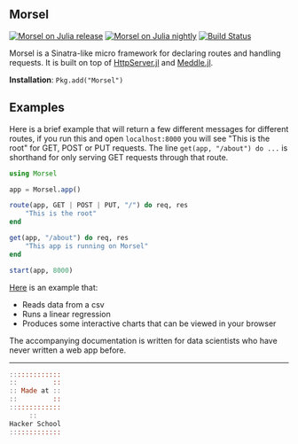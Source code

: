 ## Morsel

[![Morsel on Julia release](http://pkg.julialang.org/badges/Morsel_release.svg)](http://pkg.julialang.org/?pkg=Morsel&ver=release)
[![Morsel on Julia nightly](http://pkg.julialang.org/badges/Morsel_nightly.svg)](http://pkg.julialang.org/?pkg=Morsel&ver=nightly)
[![Build Status](https://travis-ci.org/JuliaWeb/Morsel.jl.svg?branch=master)](https://travis-ci.org/JuliaWeb/Morsel.jl)

Morsel is a Sinatra-like micro framework for declaring routes and handling requests.
It is built on top of [HttpServer.jl](https://github.com/JuliaWeb/HttpServer.jl)
and [Meddle.jl](https://github.com/JuliaWeb/Meddle.jl).

**Installation**: `Pkg.add("Morsel")`

## Examples

Here is a brief example that will return a few different messages for different routes,
if you run this and open `localhost:8000` you will see "This is the root" for GET, POST or PUT requests.
The line `get(app, "/about") do ...` is shorthand for only serving GET requests through that route.

```julia
using Morsel

app = Morsel.app()

route(app, GET | POST | PUT, "/") do req, res
    "This is the root"
end

get(app, "/about") do req, res
    "This app is running on Morsel"
end

start(app, 8000)
```

[Here](https://bitbucket.org/jocklawrie/skeleton-webapp.jl) is an example that:

- Reads data from a csv
- Runs a linear regression
- Produces some interactive charts that can be viewed in your browser

The accompanying documentation is written for data scientists who have never written a web app before.


---

```julia
:::::::::::::
::         ::
:: Made at ::
::         ::
:::::::::::::
     ::
Hacker School
:::::::::::::
```
